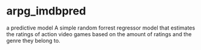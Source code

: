 # arpg_imdbpred
a predictive model A simple random forrest regressor model that estimates the ratings of action video games based on the amount of ratings and the genre they belong to.
